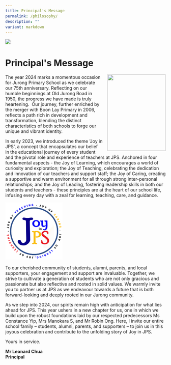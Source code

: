 ```yaml
---
title: Principal's Message
permalink: /philosophy/
description: ""
variant: markdown
---
```

![](/images/Banner.png)

Principal's Message
=======================

<img src="/images/Principal.jpeg" style="width:183px;height:240px;margin-left:15px;" align="right">


The year 2024 marks a momentous occasion for Jurong Primary School as we celebrate our 75th anniversary. Reflecting on our humble beginnings at Old Jurong Road in 1950, the progress we have made is truly heartening.&nbsp; Our journey, further enriched by the merger with Boon Lay Primary in 2006, reflects a path rich in development and transformation, blending the distinct characteristics of both schools to forge our unique and vibrant identity.&nbsp;  
  
In early 2023, we introduced the theme 'Joy in JPS', a concept that encapsulates our belief in the educational journey of every student and the pivotal role and experience of teachers at JPS.   Anchored in four fundamental aspects - the Joy of Learning, which encourages a world of curiosity and exploration; the Joy of Teaching, celebrating the dedication and innovation of our teachers and support staff; the Joy of Caring, creating a supportive and warm environment for all through strong inter-personal relationships; and the Joy of Leading, fostering leadership skills in both our students and teachers - these principles are at the heart of our school life, infusing every day with a zeal for learning, teaching, care, and guidance.&nbsp;  
 
<img src="/images/Joy_in_JPS.png" style="width:180px;height:180px;">
 
To our cherished community of students, alumni, parents, and local supporters, your engagement and support are invaluable.  Together, we strive to cultivate a generation of students who are not only gracious and passionate but also reflective and rooted in solid values. We warmly invite you to partner us at JPS as we endeavour towards a future that is both forward-looking and deeply rooted in our Jurong community.&nbsp;  
  
As we step into 2024, our spirits remain high with anticipation for what lies ahead for JPS. This year ushers in a new chapter for us, one in which we build upon the robust foundations laid by our respected predecessors Ms Constance Yip, Mrs Manokara S, and Mr Robin Ong.  Here, I invite our entire school family – students, alumni, parents, and supporters – to join us in this joyous celebration and contribute to the unfolding story of Joy in JPS.&nbsp;  
  
Yours in service.  
  

<b>Mr Leonard Chua</b> <br>
<b>Principal</b>